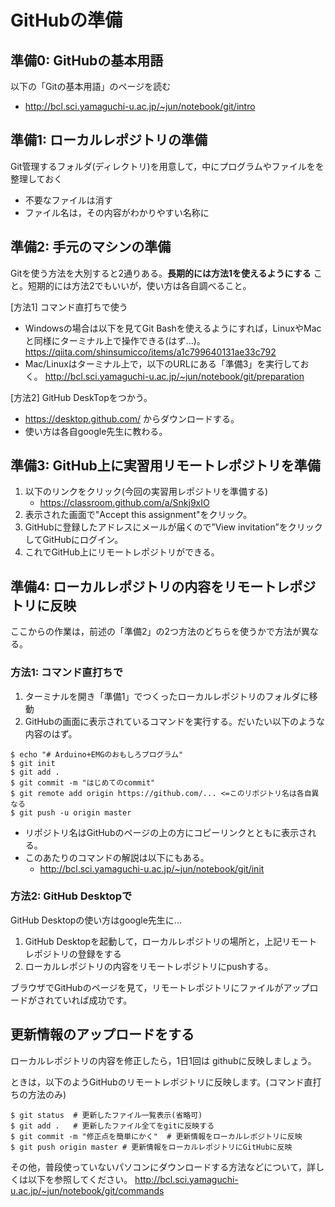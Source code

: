 # GitHubの準備

## 準備0: GitHubの基本用語
以下の「Gitの基本用語」のページを読む
- http://bcl.sci.yamaguchi-u.ac.jp/~jun/notebook/git/intro

## 準備1: ローカルレポジトリの準備
Git管理するフォルダ(ディレクトリ)を用意して，中にプログラムやファイルをを整理しておく
- 不要なファイルは消す
- ファイル名は，その内容がわかりやすい名称に

## 準備2: 手元のマシンの準備
Gitを使う方法を大別すると2通りある。**長期的には方法1を使えるようにする** こと。短期的には方法2でもいいが，使い方は各自調べること。

[方法1] コマンド直打ちで使う
- Windowsの場合は以下を見てGit Bashを使えるようにすれば，LinuxやMacと同様にターミナル上で操作できる(はず...)。
	https://qiita.com/shinsumicco/items/a1c799640131ae33c792
- Mac/Linuxはターミナル上で，以下のURLにある「準備3」を実行しておく。 http://bcl.sci.yamaguchi-u.ac.jp/~jun/notebook/git/preparation

[方法2] GitHub DeskTopをつかう。
- https://desktop.github.com/ からダウンロードする。
- 使い方は各自google先生に教わる。

## 準備3: GitHub上に実習用リモートレポジトリを準備

1. 以下のリンクをクリック(今回の実習用レポジトリを準備する)
	- https://classroom.github.com/a/Snkj9xIO
2. 表示された画面で"Accept this assignment"をクリック。
3. GitHubに登録したアドレスにメールが届くので”View invitation”をクリックしてGitHubにログイン。
3. これでGitHub上にリモートレポジトリができる。


## 準備4: ローカルレポジトリの内容をリモートレポジトリに反映

ここからの作業は，前述の「準備2」の2つ方法のどちらを使うかで方法が異なる。

### 方法1: コマンド直打ちで

1. ターミナルを開き「準備1」でつくったローカルレポジトリのフォルダに移動
2. GitHubの画面に表示されているコマンドを実行する。だいたい以下のような内容のはず。
```
$ echo "# Arduino+EMGのおもしろプログラム"
$ git init
$ git add .
$ git commit -m "はじめてのcommit"
$ git remote add origin https://github.com/... <=このリポジトリ名は各自異なる
$ git push -u origin master
```
- リポジトリ名はGitHubのページの上の方にコピーリンクとともに表示される。
- このあたりのコマンドの解説は以下にもある。
	- http://bcl.sci.yamaguchi-u.ac.jp/~jun/notebook/git/init

### 方法2: GitHub Desktopで

GitHub Desktopの使い方はgoogle先生に...

1. GitHub Desktopを起動して，ローカルレポジトリの場所と，上記リモートレポジトリの登録をする
2. ローカルレポジトリの内容をリモートレポジトリにpushする。

ブラウザでGitHubのページを見て，リモートレポジトリにファイルがアップロードがされていれば成功です。


## 更新情報のアップロードをする

ローカルレポジトリの内容を修正したら，1日1回は githubに反映しましょう。

ときは，以下のようGitHubのリモートレポジトリに反映します。(コマンド直打ちの方法のみ)
```
$ git status  # 更新したファイル一覧表示(省略可)
$ git add .   # 更新したファイル全てをgitに反映する
$ git commit -m "修正点を簡単にかく"  # 更新情報をローカルレポジトリに反映
$ git push origin master # 更新情報をローカルレポジトリにGitHubに反映
```

その他，普段使っていないパソコンにダウンロードする方法などについて，詳しくは以下を参照してください。
http://bcl.sci.yamaguchi-u.ac.jp/~jun/notebook/git/commands
